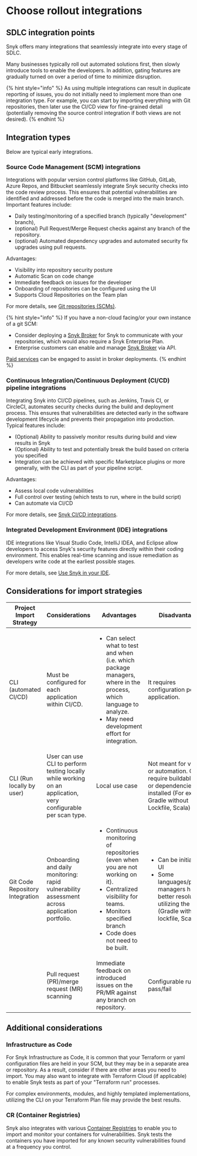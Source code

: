 # Choose rollout integrations

## **SDLC integration points**

Snyk offers many integrations that seamlessly integrate into every stage of SDLC.&#x20;

Many businesses typically roll out automated solutions first, then slowly introduce tools to enable the developers. In addition, gating features are gradually turned on over a period of time to minimize disruption.

{% hint style="info" %}
As using multiple integrations can result in duplicate reporting of issues, you do not initially need to implement more than one integration type. For example, you can start by importing everything with Git repositories, then later use the CI/CD view for fine-grained detail (potentially removing the source control integration if both views are not desired).
{% endhint %}

## Integration types

Below are typical early integrations.

### Source Code Management (SCM) integrations

Integrations with popular version control platforms like GitHub, GitLab, Azure Repos, and Bitbucket seamlessly integrate Snyk security checks into the code review process. This ensures that potential vulnerabilities are identified and addressed before the code is merged into the main branch. Important features include:

* Daily testing/monitoring of a specified branch (typically "development" branch),&#x20;
* (optional) Pull Request/Merge Request checks against any branch of the repository.
* (optional) Automated dependency upgrades and automated security fix upgrades using pull requests.

Advantages:

* Visibility into repository security posture
* Automatic Scan on code change
* Immediate feedback on issues for the developer
* Onboarding of repositories can be configured using the UI
* Supports Cloud Repositories on the Team plan

For more details, see [Git repositories (SCMs)](../../../snyk-scm-ide-and-ci-cd-integrations/git-repositories-scms-integrations-with-snyk/).



{% hint style="info" %}
If you have a non-cloud facing/or your own instance of a git SCM:

* Consider deploying a [Snyk Broker](https://docs.snyk.io/snyk-admin/snyk-broker) for Snyk to communicate with your repositories, which would also require a Snyk Enterprise Plan.&#x20;
* Enterprise customers can enable and manage [Snyk Broker](https://docs.snyk.io/enterprise-setup/snyk-broker) via API.&#x20;

[Paid services](https://docs.snyk.io/more-info/snyk-terms-of-support-and-services-glossary) can be engaged to assist in broker deployments.
{% endhint %}

### Continuous Integration/Continuous Deployment (CI/CD) pipeline integrations

Integrating Snyk into CI/CD pipelines, such as Jenkins, Travis CI, or CircleCI, automates security checks during the build and deployment process. This ensures that vulnerabilities are detected early in the software development lifecycle and prevents their propagation into production. Typical features include:

* (Optional) Ability to passively monitor results during build and view results in Snyk
* (Optional) Ability to test and potentially break the build based on criteria you specified
* Integration can be achieved with specific Marketplace plugins or more generally, with the CLI as part of your pipeline script.

Advantages:

* Assess local code vulnerabilities
* Full control over testing (which tests to run, where in the build script)
* Can automate via CI/CD

For more details, see [Snyk CI/CD integrations](../../../snyk-scm-ide-and-ci-cd-integrations/snyk-ci-cd-integrations/).

### Integrated Development Environment (IDE) integrations

IDE integrations like Visual Studio Code, IntelliJ IDEA, and Eclipse allow developers to access Snyk's security features directly within their coding environment. This enables real-time scanning and issue remediation as developers write code at the earliest possible stages.&#x20;

For more details, see [Use Snyk in your IDE](../../../snyk-scm-ide-and-ci-cd-integrations/use-snyk-in-your-ide/).

## Considerations for import strategies&#x20;

<table><thead><tr><th width="200">Project Import Strategy</th><th>Considerations</th><th>Advantages</th><th>Disadvantages</th></tr></thead><tbody><tr><td>CLI (automated CI/CD)</td><td>Must be configured for each application within CI/CD.</td><td><ul><li>Can select what to test and when (i.e. which package managers, where in the process, which language to analyze.</li><li>May need development effort for integration.</li></ul></td><td>It requires configuration per application.</td></tr><tr><td>CLI (Run locally by user)</td><td>User can use CLI to perform testing locally while working on an application, very configurable per scan type.</td><td>Local use case</td><td>Not meant for visibility or automation. Can require buildable code or dependencies to be installed (For example Gradle without Lockfile, Scala).</td></tr><tr><td>Git Code Repository Integration</td><td>Onboarding and daily monitoring: rapid vulnerability assessment across application portfolio.</td><td><p></p><ul><li>Continuous monitoring of repositories (even when you are not working on it).</li><li> Centralized visibility for teams.</li><li>Monitors specified branch</li><li>Code does not need to be built.</li></ul></td><td><ul><li>Can be initiated via UI</li><li>Some languages/package managers have better resolution utilizing the CLI (Gradle without lockfile, Scala).</li></ul></td></tr><tr><td></td><td>Pull request (PR)/merge request (MR)  scanning</td><td>Immediate feedback on introduced issues on the PR/MR against any branch on repository.</td><td>Configurable rules for pass/fail</td></tr></tbody></table>

## Additional considerations

### Infrastructure as Code

For Snyk Infrastructure as Code, it is common that your Terraform or yaml configuration files are held in your SCM, but they may be in a separate area or repository. As a result, consider if there are other areas you need to import. You may also want to integrate with Terraform Cloud (if applicable) to enable Snyk tests as part of your "Terraform run" processes.

For complex environments, modules, and highly templated implementations, utilizing the CLI on your Terraform Plan file may provide the best results.

### CR (Container Registries)

Snyk also integrates with various [Container Registries](../../../integrate-with-snyk/container-security-integrations/) to enable you to import and monitor your containers for vulnerabilities. Snyk tests the containers you have imported for any known security vulnerabilities found at a frequency you control.

###
